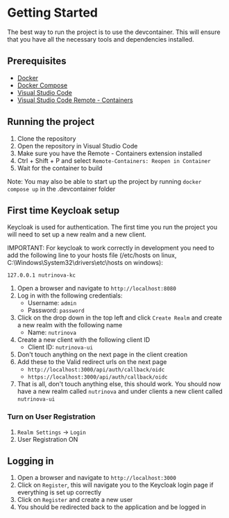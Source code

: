 # Getting Started

The best way to run the project is to use the devcontainer. This will ensure that you have all the necessary tools and dependencies installed.

## Prerequisites

- [Docker](https://docs.docker.com/get-docker/)
- [Docker Compose](https://docs.docker.com/compose/install/)
- [Visual Studio Code](https://code.visualstudio.com/)
- [Visual Studio Code Remote - Containers](https://marketplace.visualstudio.com/items?itemName=ms-vscode-remote.remote-containers)

## Running the project

1. Clone the repository
2. Open the repository in Visual Studio Code
3. Make sure you have the Remote - Containers extension installed
4. Ctrl + Shift + P and select `Remote-Containers: Reopen in Container`
5. Wait for the container to build

Note: You may also be able to start up the project by running `docker compose up` in the .devcontainer folder

## First time Keycloak setup

Keycloak is used for authentication. The first time you run the project you will need to set up a new realm and a new client.

IMPORTANT: For keycloak to work correctly in development you need to add the following line to your hosts file (/etc/hosts on linux, C:\Windows\System32\drivers\etc\hosts on windows):

```
127.0.0.1 nutrinova-kc
```

1. Open a browser and navigate to `http://localhost:8080`
2. Log in with the following credentials:
   - Username: `admin`
   - Password: `password`
3. Click on the drop down in the top left and click `Create Realm` and create a new realm with the following name
    - Name: `nutrinova`
2. Create a new client with the following client ID
    - Client ID: `nutrinova-ui`
3. Don't touch anything on the next page in the client creation
4. Add these to the Valid redirect urls on the next page
    - `http://localhost:3000/api/auth/callback/oidc`
    - `https://localhost:3000/api/auth/callback/oidc`
5. That is all, don't touch anything else, this should work. You should now have a new realm called `nutrinova` and under clients a new client called `nutrinova-ui`

### Turn on User Registration
1. `Realm Settings` -> `Login`
2. User Registration ON

## Logging in

1. Open a browser and navigate to `http://localhost:3000`
2. Click on `Register`, this will navigate you to the Keycloak login page if everything is set up correctly
3. Click on `Register` and create a new user
4. You should be redirected back to the application and be logged in
